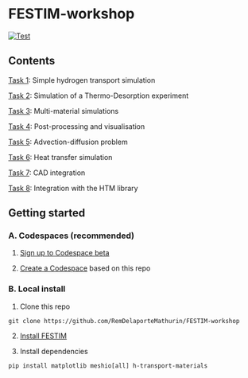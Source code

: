 # FESTIM-workshop

[![Test](https://github.com/RemDelaporteMathurin/FESTIM-workshop/actions/workflows/test_notebooks.yml/badge.svg)](https://github.com/RemDelaporteMathurin/FESTIM-workshop/actions/workflows/test_notebooks.yml)

## Contents

[Task 1](https://github.com/RemDelaporteMathurin/FESTIM-workshop/blob/main/tasks/task1.ipynb): Simple hydrogen transport simulation

[Task 2](https://github.com/RemDelaporteMathurin/FESTIM-workshop/blob/main/tasks/task2.ipynb): Simulation of a Thermo-Desorption experiment

[Task 3](https://github.com/RemDelaporteMathurin/FESTIM-workshop/blob/main/tasks/task3.ipynb): Multi-material simulations

[Task 4](https://github.com/RemDelaporteMathurin/FESTIM-workshop/blob/main/tasks/task4.ipynb): Post-processing and visualisation

[Task 5](https://github.com/RemDelaporteMathurin/FESTIM-workshop/blob/main/tasks/task5.ipynb): Advection-diffusion problem

[Task 6](https://github.com/RemDelaporteMathurin/FESTIM-workshop/blob/main/tasks/task6.ipynb): Heat transfer simulation

[Task 7](https://github.com/RemDelaporteMathurin/FESTIM-workshop/blob/main/tasks/task7.ipynb): CAD integration

[Task 8](https://github.com/RemDelaporteMathurin/FESTIM-workshop/blob/main/tasks/task8.ipynb): Integration with the HTM library

## Getting started

### A. Codespaces (recommended)

1. [Sign up to Codespace beta](https://github.com/features/codespaces/signup)

2. [Create a Codespace](https://github.com/codespaces/new?machine=standardLinux32gb&repo=520445592&ref=main&devcontainer_path=.devcontainer%2Fdevcontainer.json&location=WestEurope) based on this repo

### B. Local install

1. Clone this repo

```
git clone https://github.com/RemDelaporteMathurin/FESTIM-workshop
```
2. [Install FESTIM](https://festim.readthedocs.io/en/latest/getting_started.html)

3. Install dependencies

```
pip install matplotlib meshio[all] h-transport-materials
```
